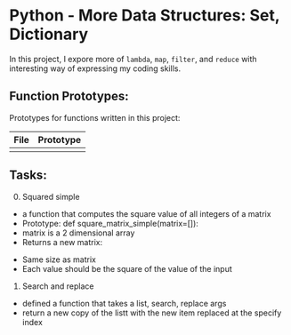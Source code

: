 # Python - More Data Structures: Set, Dictionary

In this project, I expore more of `lambda`, `map`, `filter`, and `reduce` with
interesting way of expressing my coding skills.


## Function Prototypes:

Prototypes for functions written in this project:

| File                       | Prototype                                                         |
| -------------------------- | ------------------------------------------------------------------|
|              |                                                 |

## Tasks:

0. Squared simple
 * a function that computes the square value of all integers of a matrix
 * Prototype: def square_matrix_simple(matrix=[]):
 * matrix is a 2 dimensional array
 * Returns a new matrix:
  - Same size as matrix
  - Each value should be the square of the value of the input
1. Search and replace
 * defined a function that takes a list, search, replace args
 * return a new copy of the listt with the new item replaced at the specify
   index
